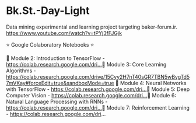 # Bk.St.-Day-Light

Data mining experimental and learning project targeting baker-forum.ir.
<https://www.youtube.com/watch?v=tPYj3fFJGjk>

⭐️ Google Colaboratory Notebooks ⭐️

📕 Module 2: Introduction to TensorFlow - https://colab.research.google.com/dri...​
📗 Module 3: Core Learning Algorithms - https://colab.research.google.com/drive/15Cyy2H7nT40sGR7TBN5wBvgTd57mVKay#forceEdit=true&sandboxMode=true
📘 Module 4: Neural Networks with TensorFlow - https://colab.research.google.com/dri...​
📙 Module 5: Deep Computer Vision - https://colab.research.google.com/dri...​
📔 Module 6: Natural Language Processing with RNNs -  https://colab.research.google.com/dri...​
📒 Module 7: Reinforcement Learning -  https://colab.research.google.com/dri...